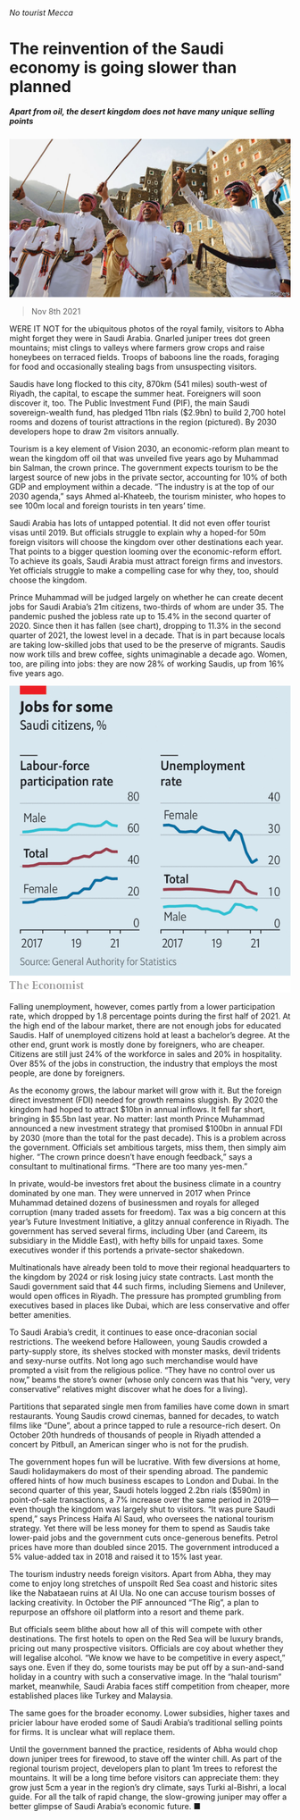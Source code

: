###### No tourist Mecca

# The reinvention of the Saudi economy is going slower than planned 

##### Apart from oil, the desert kingdom does not have many unique selling points 

![image](images/20211113_map001.jpg) 

> Nov 8th 2021 

WERE IT NOT for the ubiquitous photos of the royal family, visitors to Abha might forget they were in Saudi Arabia. Gnarled juniper trees dot green mountains; mist clings to valleys where farmers grow crops and raise honeybees on terraced fields. Troops of baboons line the roads, foraging for food and occasionally stealing bags from unsuspecting visitors.

Saudis have long flocked to this city, 870km (541 miles) south-west of Riyadh, the capital, to escape the summer heat. Foreigners will soon discover it, too. The Public Investment Fund (PIF), the main Saudi sovereign-wealth fund, has pledged 11bn rials ($2.9bn) to build 2,700 hotel rooms and dozens of tourist attractions in the region (pictured). By 2030 developers hope to draw 2m visitors annually.


Tourism is a key element of Vision 2030, an economic-reform plan meant to wean the kingdom off oil that was unveiled five years ago by Muhammad bin Salman, the crown prince. The government expects tourism to be the largest source of new jobs in the private sector, accounting for 10% of both GDP and employment within a decade. “The industry is at the top of our 2030 agenda,” says Ahmed al-Khateeb, the tourism minister, who hopes to see 100m local and foreign tourists in ten years’ time.

Saudi Arabia has lots of untapped potential. It did not even offer tourist visas until 2019. But officials struggle to explain why a hoped-for 50m foreign visitors will choose the kingdom over other destinations each year. That points to a bigger question looming over the economic-reform effort. To achieve its goals, Saudi Arabia must attract foreign firms and investors. Yet officials struggle to make a compelling case for why they, too, should choose the kingdom.

Prince Muhammad will be judged largely on whether he can create decent jobs for Saudi Arabia’s 21m citizens, two-thirds of whom are under 35. The pandemic pushed the jobless rate up to 15.4% in the second quarter of 2020. Since then it has fallen (see chart), dropping to 11.3% in the second quarter of 2021, the lowest level in a decade. That is in part because locals are taking low-skilled jobs that used to be the preserve of migrants. Saudis now work tills and brew coffee, sights unimaginable a decade ago. Women, too, are piling into jobs: they are now 28% of working Saudis, up from 16% five years ago.

![image](images/20211113_mac095.png) 


Falling unemployment, however, comes partly from a lower participation rate, which dropped by 1.8 percentage points during the first half of 2021. At the high end of the labour market, there are not enough jobs for educated Saudis. Half of unemployed citizens hold at least a bachelor’s degree. At the other end, grunt work is mostly done by foreigners, who are cheaper. Citizens are still just 24% of the workforce in sales and 20% in hospitality. Over 85% of the jobs in construction, the industry that employs the most people, are done by foreigners.

As the economy grows, the labour market will grow with it. But the foreign direct investment (FDI) needed for growth remains sluggish. By 2020 the kingdom had hoped to attract $10bn in annual inflows. It fell far short, bringing in $5.5bn last year. No matter: last month Prince Muhammad announced a new investment strategy that promised $100bn in annual FDI by 2030 (more than the total for the past decade). This is a problem across the government. Officials set ambitious targets, miss them, then simply aim higher. “The crown prince doesn’t have enough feedback,” says a consultant to multinational firms. “There are too many yes-men.”

In private, would-be investors fret about the business climate in a country dominated by one man. They were unnerved in 2017 when Prince Muhammad detained dozens of businessmen and royals for alleged corruption (many traded assets for freedom). Tax was a big concern at this year’s Future Investment Initiative, a glitzy annual conference in Riyadh. The government has served several firms, including Uber (and Careem, its subsidiary in the Middle East), with hefty bills for unpaid taxes. Some executives wonder if this portends a private-sector shakedown.

Multinationals have already been told to move their regional headquarters to the kingdom by 2024 or risk losing juicy state contracts. Last month the Saudi government said that 44 such firms, including Siemens and Unilever, would open offices in Riyadh. The pressure has prompted grumbling from executives based in places like Dubai, which are less conservative and offer better amenities.

To Saudi Arabia’s credit, it continues to ease once-draconian social restrictions. The weekend before Halloween, young Saudis crowded a party-supply store, its shelves stocked with monster masks, devil tridents and sexy-nurse outfits. Not long ago such merchandise would have prompted a visit from the religious police. “They have no control over us now,” beams the store’s owner (whose only concern was that his “very, very conservative” relatives might discover what he does for a living).

Partitions that separated single men from families have come down in smart restaurants. Young Saudis crowd cinemas, banned for decades, to watch films like “Dune”, about a prince tapped to rule a resource-rich desert. On October 20th hundreds of thousands of people in Riyadh attended a concert by Pitbull, an American singer who is not for the prudish.

The government hopes fun will be lucrative. With few diversions at home, Saudi holidaymakers do most of their spending abroad. The pandemic offered hints of how much business escapes to London and Dubai. In the second quarter of this year, Saudi hotels logged 2.2bn rials ($590m) in point-of-sale transactions, a 7% increase over the same period in 2019—even though the kingdom was largely shut to visitors. “It was pure Saudi spend,” says Princess Haifa Al Saud, who oversees the national tourism strategy. Yet there will be less money for them to spend as Saudis take lower-paid jobs and the government cuts once-generous benefits. Petrol prices have more than doubled since 2015. The government introduced a 5% value-added tax in 2018 and raised it to 15% last year.

The tourism industry needs foreign visitors. Apart from Abha, they may come to enjoy long stretches of unspoilt Red Sea coast and historic sites like the Nabataean ruins at Al Ula. No one can accuse tourism bosses of lacking creativity. In October the PIF announced “The Rig”, a plan to repurpose an offshore oil platform into a resort and theme park.

But officials seem blithe about how all of this will compete with other destinations. The first hotels to open on the Red Sea will be luxury brands, pricing out many prospective visitors. Officials are coy about whether they will legalise alcohol. “We know we have to be competitive in every aspect,” says one. Even if they do, some tourists may be put off by a sun-and-sand holiday in a country with such a conservative image. In the “halal tourism” market, meanwhile, Saudi Arabia faces stiff competition from cheaper, more established places like Turkey and Malaysia.

The same goes for the broader economy. Lower subsidies, higher taxes and pricier labour have eroded some of Saudi Arabia’s traditional selling points for firms. It is unclear what will replace them.

Until the government banned the practice, residents of Abha would chop down juniper trees for firewood, to stave off the winter chill. As part of the regional tourism project, developers plan to plant 1m trees to reforest the mountains. It will be a long time before visitors can appreciate them: they grow just 5cm a year in the region’s dry climate, says Turki al-Bishri, a local guide. For all the talk of rapid change, the slow-growing juniper may offer a better glimpse of Saudi Arabia’s economic future. ■

